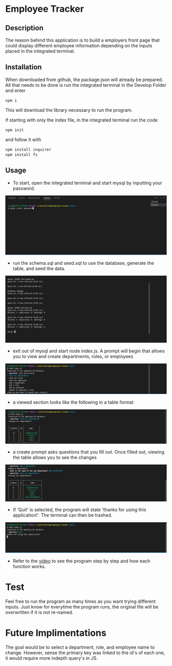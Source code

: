 # Employee Tracker

## Description

The reason behind this application is to build a employers front page that could display different employee information depending on the inputs placed in the integrated terminal.

## Installation

When downloaded from github, the package.json will already be prepared. All that needs to be done is run the integrated terminal in the Develop Folder and enter
```
npm i
```
This will download the library necessary to run the program.

if starting with only the index file, in the integrated terminal run the code
```
npm init
```
and follow it with
```
npm install inquirer
npm install fs
```

## Usage

- To start, open the integrated terminal and start mysql by inputting your password.

![image showing the obve description](./Assets/IMG1.JPG)

- run the schema.sql and seed.sql to use the database, generate the table, and seed the data.

![image showing the obve description](./Assets/IMG2.JPG)

- exit out of mysql and start node index.js. A prompt will begin that allows you to view and create departments, roles, or employees

![image showing the obve description](./Assets/IMG3.JPG)

- a viewed section looks like the following in a table format

![image showing the obve description](./Assets/IMG5.JPG)

- a create prompt asks questions that you fill out. Once filled out, viewing the table allows you to see the changes

![image showing the obve description](./Assets/IMG6.JPG)

- If 'Quit' is selected, the program will state 'thanks for using this application!'. The terminal can then be trashed.

![image showing the obve description](./Assets/IMG4.JPG)

- Refer to the [video](https://drive.google.com/file/d/1XDyyw-4Jhcy7HBomuoFSEDnIXYGTpFTK/view) to see the program step by step and how each function works.

# Test

Feel free to run the program as many times as you want trying different inputs. Just know for everytime the program runs, the original file will be overwritten if it is not re-named.

# Future Implimentations

The goal would be to select a department, role, and employee name to change. However, sense the primary key was linked to the id's of each one, it would require more indepth query's in JS. 